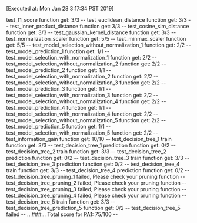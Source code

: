 [Executed at: Mon Jan 28 3:17:34 PST 2019]

test_f1_score function get: 3/3
\--
test_euclidean_distance function get: 3/3
\--
test_inner_product_distance function get: 3/3
\--
test_cosine_sim_distance function get: 3/3
\--
test_gaussian_kernel_distance function get: 3/3
\--
test_normalization_scaler function get: 5/5
\--
test_minmax_scaler function get: 5/5
\--
test_model_selection_without_normalization_1 function get: 2/2
\--
test_model_prediction_1 function get: 1/1
\--
test_model_selection_with_normalization_1 function get: 2/2
\--
test_model_selection_without_normalization_2 function get: 2/2
\--
test_model_prediction_2 function get: 1/1
\--
test_model_selection_with_normalization_2 function get: 2/2
\--
test_model_selection_without_normalization_3 function get: 2/2
\--
test_model_prediction_3 function get: 1/1
\--
test_model_selection_with_normalization_3 function get: 2/2
\--
test_model_selection_without_normalization_4 function get: 2/2
\--
test_model_prediction_4 function get: 1/1
\--
test_model_selection_with_normalization_4 function get: 2/2
\--
test_model_selection_without_normalization_5 function get: 2/2
\--
test_model_prediction_5 function get: 1/1
\--
test_model_selection_with_normalization_5 function get: 2/2
\--
test_information_gain function get: 10/10
\--
test_decision_tree_1 train function get: 3/3
\--
test_decision_tree_1 prediction function get: 0/2
\--
test_decision_tree_2 train function get: 3/3
\--
test_decision_tree_2 prediction function get: 0/2
\--
test_decision_tree_3 train function get: 3/3
\--
test_decision_tree_3 prediction function get: 0/2
\--
test_decision_tree_4 train function get: 3/3
\--
test_decision_tree_4 prediction function get: 0/2
\--
test_decision_tree_pruning_1 failed, Please check your pruning function
\--
test_decision_tree_pruning_2 failed, Please check your pruning function
\--
test_decision_tree_pruning_3 failed, Please check your pruning function
\--
test_decision_tree_pruning_4 failed, Please check your pruning function
\--
test_decision_tree_5 train function get: 3/3
\--
test_decision_tree_prediction_5 function get: 0/2
\--
test_decision_tree_5 failed
\--
...###...
Total score for PA1: 75/100
\--